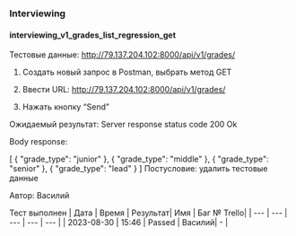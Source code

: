 ### Interviewing
#### interviewing_v1_grades_list_regression_get

Тестовые данные: http://79.137.204.102:8000/api/v1/grades/


1. Создать новый запрос в Postman, выбрать метод GET

2. Ввести URL: http://79.137.204.102:8000/api/v1/grades/

3. Нажать кнопку “Send”

Ожидаемый результат: Server response status code 200 Ok

Body response:

[
    {
        "grade_type": "junior"
    },
    {
        "grade_type": "middle"
    },
    {
        "grade_type": "senior"
    },
    {
        "grade_type": "lead"
    }
]
Постусловие: удалить тестовые данные

Автор: Василий

Тест выполнен
|     Дата    | Время | Результат|   Имя  | Баг № Trello|
|     ---     |  ---  |    ---   |   ---  |      ---    |
|  2023-08-30 | 15:46 |   Passed | Василий|       -     | 